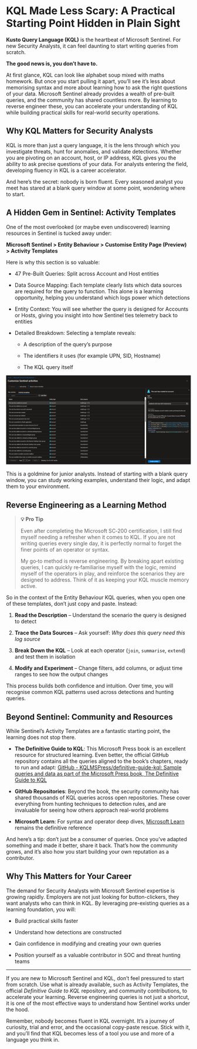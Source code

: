 # KQL Made Less Scary: A Practical Starting Point Hidden in Plain Sight

**Kusto Query Language (KQL)** is the heartbeat of Microsoft Sentinel. For new Security Analysts, it can feel daunting to start writing queries from scratch.

**The good news is, you don’t have to.**

At first glance, KQL can look like alphabet soup mixed with maths homework. But once you start pulling it apart, you’ll see it’s less about memorising syntax and more about learning how to ask the right questions of your data. Microsoft Sentinel already provides a wealth of pre-built queries, and the community has shared countless more. By learning to reverse engineer these, you can accelerate your understanding of KQL while building practical skills for real-world security operations.

## Why KQL Matters for Security Analysts

KQL is more than just a query language, it is the lens through which you investigate threats, hunt for anomalies, and validate detections. Whether you are pivoting on an account, host, or IP address, KQL gives you the ability to ask precise questions of your data. For analysts entering the field, developing fluency in KQL is a career accelerator.

And here’s the secret: nobody is born fluent. Every seasoned analyst you meet has stared at a blank query window at some point, wondering where to start.

## A Hidden Gem in Sentinel: Activity Templates

One of the most overlooked (or maybe even undiscovered) learning resources in Sentinel is tucked away under:

**Microsoft Sentinel > Entity Behaviour > Customise Entity Page (Preview) > Activity Templates**

Here is why this section is so valuable:
	
- 47 Pre-Built Queries: Split across Account and Host entities
	
- Data Source Mapping: Each template clearly lists which data sources are required for the query to function. This alone is a learning opportunity, helping you understand which logs power which detections
	
- Entity Context: You will see whether the query is designed for Accounts or Hosts, giving you insight into how Sentinel ties telemetry back to entities
	
- Detailed Breakdown: Selecting a template reveals:
	
	- A description of the query’s purpose
		
	- The identifiers it uses (for example UPN, SID, Hostname)
		
	- The KQL query itself
		
	

![kqlactivitytemplates-overview](./Images/kqlactivitytemplates-overview.png)

This is a goldmine for junior analysts. Instead of starting with a blank query window, you can study working examples, understand their logic, and adapt them to your environment.

## Reverse Engineering as a Learning Method

> **💡 Pro Tip**  
> 
> Even after completing the Microsoft SC‑200 certification, I still find myself needing a refresher when it comes to KQL. If you are not writing queries every single day, it is perfectly normal to forget the finer points of an operator or syntax.  
>  
> My go‑to method is reverse engineering. By breaking apart existing queries, I can quickly re‑familiarise myself with the logic, remind myself of the operators in play, and reinforce the scenarios they are designed to address. Think of it as keeping your KQL muscle memory active.

So in the context of the Entity Behaviour KQL queries, when you open one of these templates, don’t just copy and paste. Instead:

1. **Read the Description** – Understand the scenario the query is designed to detect
	
2. **Trace the Data Sources** – Ask yourself: _Why does this query need this log source_
	
3. **Break Down the KQL** – Look at each operator (`join`, `summarise`, `extend`) and test them in isolation
	
4. **Modify and Experiment** – Change filters, add columns, or adjust time ranges to see how the output changes

This process builds both confidence and intuition. Over time, you will recognise common KQL patterns used across detections and hunting queries.

## Beyond Sentinel: Community and Resources

While Sentinel’s Activity Templates are a fantastic starting point, the learning does not stop there.

- **The Definitive Guide to KQL**: This Microsoft Press book is an excellent resource for structured learning. Even better, the official GitHub repository contains all the queries aligned to the book’s chapters, ready to run and adapt: [GitHub - KQLMSPress/definitive-guide-kql: Sample queries and data as part of the Microsoft Press book, The Definitive Guide to KQL](https://github.com/KQLMSPress/definitive-guide-kql)
	
- **GitHub Repositories**: Beyond the book, the security community has shared thousands of KQL queries across open repositories. These cover everything from hunting techniques to detection rules, and are invaluable for seeing how others approach real-world problems
	
- **Microsoft Learn**: For syntax and operator deep dives, [Microsoft Learn](https://learn.microsoft.com/azure/data-explorer/kusto/query/) remains the definitive reference
	

And here’s a tip: don’t just be a consumer of queries. Once you’ve adapted something and made it better, share it back. That’s how the community grows, and it’s also how you start building your own reputation as a contributor.

## Why This Matters for Your Career

The demand for Security Analysts with Microsoft Sentinel expertise is growing rapidly. Employers are not just looking for button-clickers, they want analysts who can think in KQL. By leveraging pre-existing queries as a learning foundation, you will:

- Build practical skills faster
	
- Understand how detections are constructed
	
- Gain confidence in modifying and creating your own queries
	
- Position yourself as a valuable contributor in SOC and threat hunting teams
	

---

If you are new to Microsoft Sentinel and KQL, don’t feel pressured to start from scratch. Use what is already available, such as Activity Templates, the official _Definitive Guide to KQL_ repository, and community contributions, to accelerate your learning. Reverse engineering queries is not just a shortcut, it is one of the most effective ways to understand how Sentinel works under the hood.

Remember, nobody becomes fluent in KQL overnight. It’s a journey of curiosity, trial and error, and the occasional copy-paste rescue. Stick with it, and you’ll find that KQL becomes less of a tool you use and more of a language you think in.